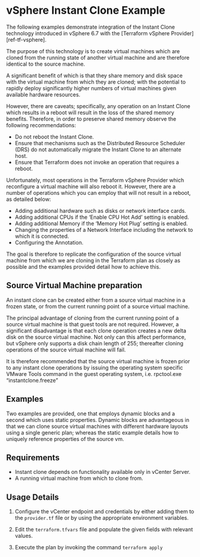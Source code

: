 # vSphere Instant Clone Example

The following examples demonstrate integration of the Instant Clone technology introduced in vSphere 6.7 with the [Terraform vSphere Provider][ref-tf-vsphere]. 

The purpose of this technology is to create virtual machines which are cloned from the running state of another virtual machine and are therefore identical to the source machine. 

A significant benefit of which is that they share memory and disk space with the virtual machine from which they are cloned; with the potential to rapidly deploy significantly higher numbers of virtual machines given available hardware resources.

However, there are caveats; specifically, any operation on an Instant Clone which results in a reboot will result in the loss of the shared memory benefits. Therefore, in order to preserve shared memory observe the following recommendations:

*	Do not reboot the Instant Clone.
*	Ensure that mechanisms such as the Distributed Resource Scheduler (DRS) do not automatically migrate the Instant Clone to an alternate host.
*	Ensure that Terraform does not invoke an operation that requires a reboot.

Unfortunately, most operations in the Terraform vSphere Provider which reconfigure a virtual machine will also reboot it. However, there are a number of operations which you can employ that will not result in a reboot, as detailed below:

*	Adding additional hardware such as disks or network interface cards.
*	Adding additional CPUs if the ‘Enable CPU Hot Add’ setting is enabled.
*	Adding additional Memory if the ‘Memory Hot Plug’ setting is enabled.
*	Changing the properties of a Network Interface including the network to which it is connected.
*	Configuring the Annotation.

The goal is therefore to replicate the configuration of the source virtual machine from which we are cloning in the Terraform plan as closely as possible and the examples provided detail how to achieve this.

## Source Virtual Machine preparation 

An instant clone can be created either from a source virtual machine in a frozen state, or from the current running point of a source virtual machine. 

The principal advantage of cloning from the current running point of a source virtual machine is that guest tools are not required. However, a significant disadvantage is that each clone operation creates a new delta disk on the source virtual machine. Not only can this affect performance, but vSphere only supports a disk chain length of 255; thereafter cloning operations of the source virtual machine will fail.

It is therefore recommended that the source virtual machine is frozen prior to any instant clone operations by issuing the operating system specific VMware Tools command in the guest operating system, i.e. rpctool.exe “instantclone.freeze”

## Examples

Two examples are provided, one that employs dynamic blocks and a second which uses static properties. Dynamic blocks are advantageous in that we can clone source virtual machines with different hardware layouts using a single generic plan; whereas the static example details how to uniquely reference properties of the source vm.

## Requirements

* Instant clone depends on functionality available only in vCenter Server.
* A running virtual machine from which to clone from.

## Usage Details

1. Configure the vCenter endpoint and credentials by either adding them to the `provider.tf` file or by using the appropriate environment variables.

2. Edit the `terraform.tfvars` file and populate the given fields with relevant values.

3. Execute the plan by invoking the command `terraform apply`